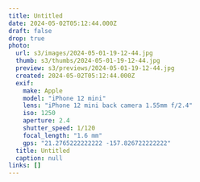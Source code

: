 ```yaml
---
title: Untitled
date: 2024-05-02T05:12:44.000Z
draft: false
drop: true
photo:
  url: s3/images/2024-05-01-19-12-44.jpg
  thumb: s3/thumbs/2024-05-01-19-12-44.jpg
  preview: s3/previews/2024-05-01-19-12-44.jpg
  created: 2024-05-02T05:12:44.000Z
  exif:
    make: Apple
    model: "iPhone 12 mini"
    lens: "iPhone 12 mini back camera 1.55mm f/2.4"
    iso: 1250
    aperture: 2.4
    shutter_speed: 1/120
    focal_length: "1.6 mm"
    gps: "21.2765222222222 -157.826722222222"
  title: Untitled
  caption: null
links: []
---
```

